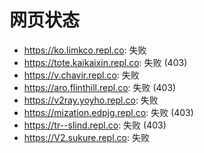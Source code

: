 # 网页状态
- https://ko.limkco.repl.co: 失败
- https://tote.kaikaixin.repl.co: 失败 (403)
- https://v.chavir.repl.co: 失败
- https://aro.flinthill.repl.co: 失败 (403)
- https://v2ray.yoyho.repl.co: 失败
- https://mization.edpjg.repl.co: 失败 (403)
- https://tr--slind.repl.co: 失败 (403)
- https://V2.sukure.repl.co: 失败
